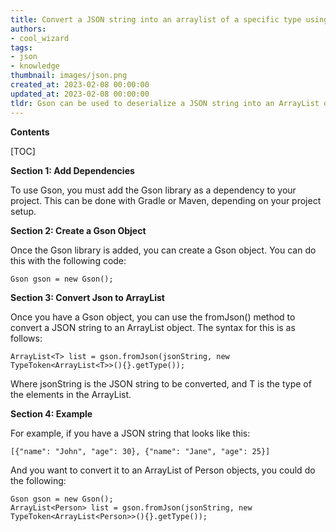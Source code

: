 ```yaml
---
title: Convert a JSON string into an arraylist of a specific type using gson
authors:
- cool_wizard
tags:
- json
- knowledge
thumbnail: images/json.png
created_at: 2023-02-08 00:00:00
updated_at: 2023-02-08 00:00:00
tldr: Gson can be used to deserialize a JSON string into an ArrayList of a specified type.
---
```


**Contents**

[TOC]

**Section 1: Add Dependencies**

To use Gson, you must add the Gson library as a dependency to your project. This can be done with Gradle or Maven, depending on your project setup.

**Section 2: Create a Gson Object**

Once the Gson library is added, you can create a Gson object. You can do this with the following code:

```
Gson gson = new Gson();
```

**Section 3: Convert Json to ArrayList<T>**

Once you have a Gson object, you can use the fromJson() method to convert a JSON string to an ArrayList<T> object. The syntax for this is as follows:

```
ArrayList<T> list = gson.fromJson(jsonString, new TypeToken<ArrayList<T>>(){}.getType());
```

Where jsonString is the JSON string to be converted, and T is the type of the elements in the ArrayList.

**Section 4: Example**

For example, if you have a JSON string that looks like this:

```
[{"name": "John", "age": 30}, {"name": "Jane", "age": 25}]
```

And you want to convert it to an ArrayList of Person objects, you could do the following:

```
Gson gson = new Gson();
ArrayList<Person> list = gson.fromJson(jsonString, new TypeToken<ArrayList<Person>>(){}.getType());
```
